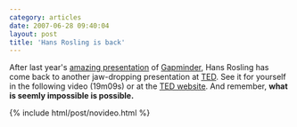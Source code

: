 ```yaml
---
category: articles
date: 2007-06-28 09:40:04
layout: post
title: 'Hans Rosling is back'
---
```


<p>After last year's <a href="//joaobordalo.com/articles/2006/08/03/bread-crumbs-mind-the-gap">amazing presentation</a> of <a href="http://gapminder.org/">Gapminder</a>, Hans Rosling has come back to another jaw-dropping presentation at <a href="http://ted.com/">TED</a>. See it for yourself in the following video (19m09s) or at the <a href="http://blog.ted.com/2007/06/hans_roslings_j_1.php">TED website</a>. And remember, <strong>what is seemly impossible is possible.</strong></p>

{% include html/post/novideo.html %}

<!--
<object classid="clsid:d27cdb6e-ae6d-11cf-96b8-444553540000" codebase="http://download.macromedia.com/pub/shockwave/cabs/flash/swflash.cab#version=8,0,0,0" width="432" height="285" id="VE_Player" align="middle"><param name="movie" value="http://static.videoegg.com/ted/flash/loader.swf"><PARAM NAME="FlashVars" VALUE="bgColor=FFFFFF&file=http://static.videoegg.com/ted/movies/HANSROSLING-2007_high.flv&autoPlay=false&fullscreenURL=http://static.videoegg.com/ted/flash/fullscreen.html&forcePlay=false&logo=&allowFullscreen=true"><param name="quality" value="high"><param name="allowScriptAccess" value="always"><param name="bgcolor" value="#FFFFFF"><param name="scale" value="noscale"><param name="wmode" value="window">

<embed src="http://static.videoegg.com/ted/flash/loader.swf" FlashVars="bgColor=FFFFFF&file=http://static.videoegg.com/ted/movies/HANSROSLING-2007_high.flv&autoPlay=false&fullscreenURL=http://static.videoegg.com/ted/flash/fullscreen.html&forcePlay=false&logo=&allowFullscreen=true" quality="high" allowScriptAccess="always" bgcolor="#FFFFFF" scale="noscale" wmode="window" width="432" height="285" name="VE_Player" align="middle" type="application/x-shockwave-flash" pluginspage="http://www.macromedia.com/go/getflashplayer"></object>
-->
